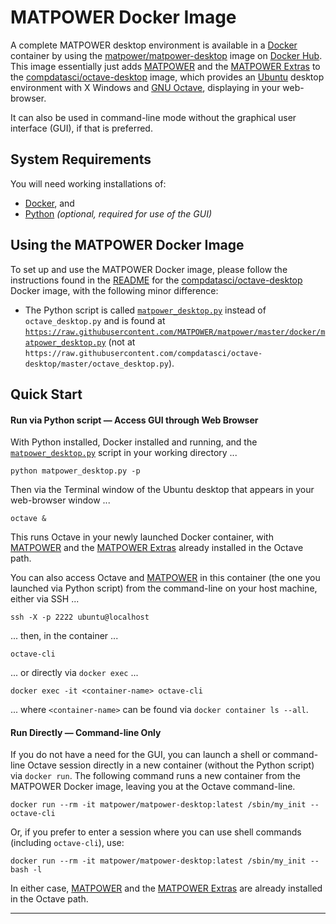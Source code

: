 MATPOWER Docker Image
=====================

A complete MATPOWER desktop environment is available in a [Docker][1]
container by using the [matpower/matpower-desktop][2] image on [Docker Hub][3].
This image essentially just adds [MATPOWER][4] and the [MATPOWER Extras][5]
to the [compdatasci/octave-desktop][6] image, which provides an [Ubuntu][7]
desktop environment with X Windows and [GNU Octave][8], displaying in your
web-browser.

It can also be used in command-line mode without the graphical user
interface (GUI), if that is preferred.


System Requirements
-------------------

You will need working installations of:
- [Docker][9], and
- [Python][10] _(optional, required for use of the GUI)_


Using the MATPOWER Docker Image
-------------------------------

To set up and use the MATPOWER Docker image, please follow the instructions
found in the [README][11] for the [compdatasci/octave-desktop][6] Docker image,
with the following minor difference:

- The Python script is called [`matpower_desktop.py`][12] instead of
  `octave_desktop.py` and is found at
  [`https://raw.githubusercontent.com/MATPOWER/matpower/master/docker/matpower_desktop.py`][12]
  (not at `https://raw.githubusercontent.com/compdatasci/octave-desktop/master/octave_desktop.py`).


Quick Start
-----------

#### Run via Python script — Access GUI through Web Browser
With Python installed, Docker installed and running, and the
[`matpower_desktop.py`][12] script in your working directory ...
```
python matpower_desktop.py -p
```

Then via the Terminal window of the Ubuntu desktop that appears in your
web-browser window ...
```
octave &
```

This runs Octave in your newly launched Docker container, with [MATPOWER][4]
and the [MATPOWER Extras][5] already installed in the Octave path.

You can also access Octave and [MATPOWER][4] in this container (the one
you launched via Python script) from the command-line on your host machine,
either via SSH ...
```
ssh -X -p 2222 ubuntu@localhost
```
... then, in the container ...
```
octave-cli
```

... or directly via `docker exec` ...
```
docker exec -it <container-name> octave-cli
```
... where `<container-name>` can be found via `docker container ls --all`.


#### Run Directly — Command-line Only

If you do not have a need for the GUI, you can launch a shell or command-line
Octave session directly in a new container (without the Python script) via
`docker run`. The following command runs a new container from the MATPOWER
Docker image, leaving you at the Octave command-line.
```
docker run --rm -it matpower/matpower-desktop:latest /sbin/my_init -- octave-cli
```
Or, if you prefer to enter a session where you can use shell commands
(including `octave-cli`), use:
```
docker run --rm -it matpower/matpower-desktop:latest /sbin/my_init -- bash -l
```
In either case, [MATPOWER][4] and the [MATPOWER Extras][5] are already
installed in the Octave path.

---

[1]: https://www.docker.com
[2]: https://hub.docker.com/r/matpower/matpower-desktop
[3]: https://hub.docker.com/
[4]: https://github.com/MATPOWER/matpower
[5]: https://github.com/MATPOWER/matpower-extras
[6]: https://hub.docker.com/r/compdatasci/octave-desktop
[7]: https://www.ubuntu.com
[8]: https://octave.org
[9]: https://www.docker.com/products/docker-desktop
[10]: https://www.python.org
[11]: https://github.com/compdatasci/octave-desktop/blob/master/README.md
[12]: https://raw.githubusercontent.com/MATPOWER/matpower/master/docker/matpower_desktop.py
